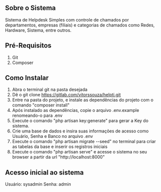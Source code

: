 ## Sobre o Sistema

Sistema de Helpdesk Simples com controle de chamados por 
departamentos, empresas (filiais) e categorias de chamados como Redes, 
Hardware, Sistema, entre outros.

## Pré-Requisitos
1. Git 
2. Composer

## Como Instalar
1. Abra o terminal git na pasta desejada
2. Dê o git clone https://gitlab.com/vitorssouza/helpti.git
3. Entre na pasta do projeto, e instale as dependências do projeto com o comando "composer install"
4. Após instalado as dependências, copie o arquivo .env.example renomeando-o para .env
5. Execute o comando "php artisan key:generate" para gerar a Key do sistema.
6. Crie uma base de dados e insira suas informações de acesso como Usuário, Senha e Banco no arquivo .env
7. Execute o comando "php artisan migrate --seed" no terminal para criar as tabelas da base e inserir os registros iniciais
8. Execute o comando "php artisan serve" e acesse o sistema no seu browser a partir da url "http://localhost:8000"

## Acesso inicial ao sistema
Usuário: sysadmin
Senha:   admin